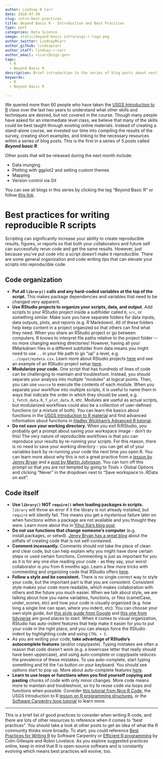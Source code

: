 ```yaml
---
author: Lindsay R Carr
date: 2018-07-30
slug: intro-best-practices
title: Beyond Basic R - Introduction and Best Practices
type: post
categories: Data Science
image: static/beyond-basic-intro/usgs-r-logo.png
author_twitter: LindsayRCarr
author_github: lindsaycarr
author_staff: lindsay-r-carr
author_email: <lcarr@usgs.gov>
tags: 
  - R
  - Beyond Basic R
description: Brief introduction to the series of blog posts about next steps after learning basic R, plus some tips on best practices for scripting in R.
keywords:
  - R
  - Beyond Basic R
 
---
```

We queried more than 60 people who have taken the [USGS Introduction to R](http://owi.usgs.gov/R/training-curriculum/intro-curriculum) class over the last two years to understand what other skills and techniques are desired, but not covered in the course. Though many people have asked for an intermediate level class, we believe that many of the skills could be best taught through existing online materials. Instead of creating a stand-alone course, we invested our time into compiling the results of the survey, creating short examples, and linking to the necessary resources within a series of blog posts. This is the first in a series of 5 posts called ***Beyond basic R***.

Other posts that will be released during the next month include:

-   Data munging
-   Plotting with ggplot2 and setting custom themes
-   Mapping
-   Version control via Git

You can see all blogs in this series by clicking the tag “Beyond Basic R” or follow [this link](http://owi.usgs.gov/blog/tags/beyond-basic-r/).

Best practices for writing reproducible R scripts
=================================================

Scripting can significantly increase your ability to create reproducible results, figures, or reports so that both your collaborators and future self can successfully rerun code and get the same results. However, just because you’ve put code into a script doesn’t make it reproducible. There are some general organization and code writing tips that can elevate your scripts into reproducible code.

Code organization
-----------------

-   **Put all `library()` calls and any hard-coded variables at the top of the script.** This makes package dependencies and variables that need to be changed very apparent.
-   **Use RStudio projects to organize your scripts, data, and output.** Add scripts to your RStudio project inside a subfolder called `R`, `src`, or something similar. Make sure you have separate folders for data inputs, data outputs, plots, and reports (e.g. R Markdown). All of these folders help keep content in a project organized so that others can find what they need. When you share an RStudio project or go between computers, R knows to interpret file paths relative to the project folder -- no more changing working directories! However, having all your RMarkdown files in a different subfolder from data means you might need to use `..` in your file path to go “up” a level, e.g. `../input/mydata.csv`. Learn more about RStudio projects [here](https://support.rstudio.com/hc/en-us/articles/200526207-Using-Projects) and see an example of an RStudio project setup [here](https://github.com/USGS-R/exampleRproj).
-   **Modularize your code.** One script that has hundreds of lines of code can be challenging to maintain and troubleshoot. Instead, you should separate your analysis into multiple “modules” at logical points. Then, you can use `source` to execute the contents of each module. When you separate your workflow into multiple scripts, it is useful to name them in ways that indicate the order in which they should be used, e.g. `1_fetch_data.R`, `7_plot_data.R`, etc. Modules are useful as actual scripts, but modularized workflows could also be a collection of user-defined functions (or a mixture of both). You can learn the basics about functions in the [USGS Introduction to R material](https://owi.usgs.gov/R/training-curriculum/intro-curriculum/Reproduce/#functions-in-r) and find advanced information about functions in [Hadley Wickham’s Advanced R tutorial](http://adv-r.had.co.nz/Functions.html).
-   **Do not save your working directory.** When you exit R/RStudio, you probably get a prompt about saving your workspace image - don’t do this! The very nature of reproducible workflows is that you can reproduce your results by re-running your scripts. For this reason, there is no need to save your working directory - you can get all of your variables back by re-running your code the next time you open R. You can learn more about why this is not a great practice from a [lesson by Jenny Bryan](http://stat545.com/block002_hello-r-workspace-wd-project.html#workspace-.rdata) and a [post by Martin Johnsson](https://onunicornsandgenes.blog/2017/04/02/using-r-dont-save-your-workspace/). You can turn off this prompt so that you are not tempted by going to Tools &gt; Global Options and clicking “Never” in the dropdown next to “Save workspace to .RData on exit”.

Code itself
-----------

-   **Use `library()` NOT `require()` when loading packages in scripts.** `library` will throw an error if it the library is not already installed, but `require` will silently fail. This means you get a mysterious failure later on when functions within a package are not available and you thought they were. Learn more about this in [Yihui Xie’s blog post](https://yihui.name/en/2014/07/library-vs-require/).
-   **Do not use functions that change someone’s computer** (e.g. install.packages, or setwd). [Jenny Bryan has a great blog](https://www.tidyverse.org/articles/2017/12/workflow-vs-script/) about the pitfalls of creating code that is not self-contained.
-   **Comment incessantly.** Comments should not take the place of clean and clear code, but can help explain why you might have done certain steps or used certain functions. Commenting is just as important for you as it is for any one else reading your code - as they say, your worst collaborator is you from 6 months ago. Learn a few more tricks with commenting and organizing code that RStudio offers [here](https://support.rstudio.com/hc/en-us/articles/200484568-Code-Folding-and-Sections).
-   **Follow a style and be consistent.** There is no single correct way to style your code, but the important part is that you are consistent. Consistent style makes your code more readable, which makes collaboration with others and the future you much easier. When we talk about style, we are talking about how you name variables, functions, or files (camelCase, under\_scores, etc) and how your code is visually organized (e.g. how long a single line can span, where you indent, etc). You can choose your own style guide, but [this style guide from Google](https://google.github.io/styleguide/Rguide.xml) and [this one from tidyverse](http://style.tidyverse.org/) are good places to start. When it comes to visual organization, RStudio has auto-indent features that help make it easier for you to put your code in the right place, and you can always force the RStudio indent by highlighting code and using `CTRL + I`.
-   As you are writing your code, **take advantage of RStudio’s autocomplete features** (and/or copy/paste). Typing mistakes are often a reason that code doesn’t work (e.g. a lowercase letter that really should have been uppercase), and using auto-complete or copy/paste reduces the prevalence of these mistakes. To use auto-complete, start typing something and hit the `Tab` button on your keyboard. You should see options start to pop up. More about auto-complete features [here](https://support.rstudio.com/hc/en-us/articles/205273297-Code-Completion).
-   **Learn to use loops or functions when you find yourself copying and pasting** chunks of code with only minor changes. More code means more to maintain and troubleshoot, so try to reuse code via loops and functions when possible. Consider [this tutorial from Nice R Code](https://nicercode.github.io/guides/repeating-things/), the USGS Introduction to R [lesson on R programming structures](https://owi.usgs.gov/R/training-curriculum/intro-curriculum/Reproduce/), or the [Software Carpentry loop tutorial](https://swcarpentry.github.io/r-novice-inflammation/15-supp-loops-in-depth/) to learn more.

------------------------------------------------------------------------

This is a brief list of good practices to consider when writing R code, and there are lots of other resources to reference when it comes to “best practices”. You should take a look at other posts to get an idea of what the R community thinks more broadly. To start, you could reference [Best Practices for Writing R](https://swcarpentry.github.io/r-novice-inflammation/06-best-practices-R/) by Software Carpentry or [Efficient R programming](https://csgillespie.github.io/efficientR/coding-style.html) by Colin Gillespie and Robin Lovelace. As you explore suggested practices online, keep in mind that R is open-source software and is constantly evolving which means best practices will evolve, too.
